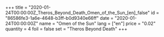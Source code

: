 +++
title = "2020-01-24T00:00:00Z_Theros_Beyond_Death_Omen_of_the_Sun_[en]_false"
id = "86586fe3-1a6e-4648-b3ff-b0d9340e66ff"
date = "2020-01-24T00:00:00Z"
name = "Omen of the Sun"
lang = ["en"]
price = "0.02"
quantity = 4
foil = false
set = "Theros Beyond Death"
+++
